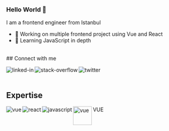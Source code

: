 ### Hello World 👋
I am a frontend engineer from Istanbul
- 🔭 Working on multiple frontend project using Vue and React
- 🌱 Learning JavaScript in depth
<br>
## Connect with me

[<img align="left" alt="linked-in" src="https://img.shields.io/badge/linkedin-%230077B5.svg?&style=for-the-badge&logo=linkedin&logoColor=white" />](https://www.linkedin.com/in/aylin-sayharman/)
[<img align="left" alt="stack-overflow" src="https://img.shields.io/badge/stack%20overflow-FE7A16?logo=stack-overflow&logoColor=white&style=for-the-badge" />](https://stackoverflow.com/users/12118339/aylin-sayharman)
[<img align="left" alt="twitter" src="https://img.shields.io/badge/twitter-%231DA1F2.svg?&style=for-the-badge&logo=twitter&logoColor=white" />](https://twitter.com/disi_dev)
<br>
<br>
## Expertise
<img align="left" alt="vue" src="https://img.shields.io/badge/*-VUE-42b983" />
<img align="left" alt="react" src="https://img.shields.io/badge/react%20-%2320232a.svg?&style=for-the-badge&logo=react&logoColor=%2361DAFB" />
<img align="left" alt="javascript" src="https://img.shields.io/badge/postgres-%23316192.svg?&style=for-the-badge&logo=postgresql&logoColor=white" />
<div><img width="50px" height="50px" align="left" alt="vue" src="https://vuejs.org/images/logo.svg"/>VUE</div>
<br>
